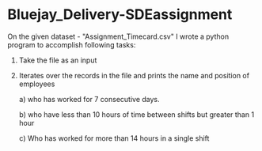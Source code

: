 # Bluejay_Delivery-SDEassignment
On the given dataset - "Assignment_Timecard.csv" I wrote a python program to accomplish following tasks:

1. Take the file as an input
2. Iterates over the records in the file and prints the name and position of employees
   
      a) who has worked for 7 consecutive days.
   
      b) who have less than 10 hours of time between shifts but greater than 1 hour
   
      c) Who has worked for more than 14 hours in a single shift
